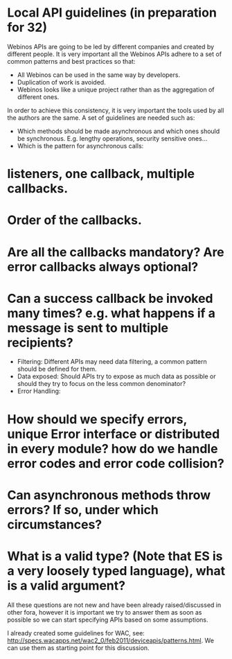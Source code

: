 Local API guidelines (in preparation for 32)
============================================

Webinos APIs are going to be led by different companies and created by different people. It is very important all the Webinos APIs adhere to a set of common patterns and best practices so that:

-   All Webinos can be used in the same way by developers.
-   Duplication of work is avoided.
-   Webinos looks like a unique project rather than as the aggregation of different ones.

In order to achieve this consistency, it is very important the tools used by all the authors are the same. A set of guidelines are needed such as:

* Which methods should be made asynchronous and which ones should be synchronous. E.g. lengthy operations, security sensitive ones…
* Which is the pattern for asynchronous calls:
# listeners, one callback, multiple callbacks.
# Order of the callbacks.
# Are all the callbacks mandatory? Are error callbacks always optional?
# Can a success callback be invoked many times? e.g. what happens if a message is sent to multiple recipients?

* Filtering: Different APIs may need data filtering, a common pattern should be defined for them.
* Data exposed: Should APIs try to expose as much data as possible or should they try to focus on the less common denominator?
* Error Handling:
# How should we specify errors, unique Error interface or distributed in every module? how do we handle error codes and error code collision?
# Can asynchronous methods throw errors? If so, under which circumstances?
# What is a valid type? (Note that ES is a very loosely typed language), what is a valid argument?

All these questions are not new and have been already raised/discussed in other fora, however it is important we try to answer them as soon as possible so we can start specifying APIs based on some assumptions.

I already created some guidelines for WAC, see: http://specs.wacapps.net/wac2_0/feb2011/deviceapis/patterns.html. We can use them as starting point for this discussion.

